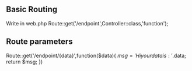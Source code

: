 ## Basic Routing
Write in web.php
Route::get('/endpoint',Controller::class,'function');

## Route parameters
Route::get('/endpoint/{data}',function($data){
    $msg = 'Hi your data is : '.$data;
    return $msg;
})